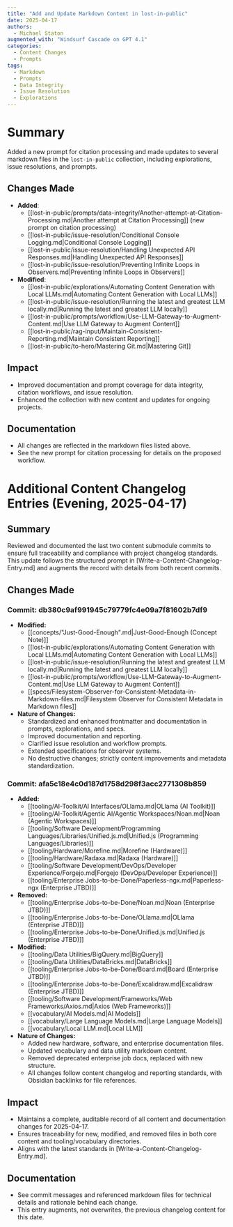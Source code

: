 ```yaml
---
title: "Add and Update Markdown Content in lost-in-public"
date: 2025-04-17
authors:
  - Michael Staton
augmented_with: "Windsurf Cascade on GPT 4.1"
categories:
  - Content Changes
  - Prompts
tags:
  - Markdown
  - Prompts
  - Data Integrity
  - Issue Resolution
  - Explorations
---
```


# Summary
Added a new prompt for citation processing and made updates to several markdown files in the `lost-in-public` collection, including explorations, issue resolutions, and prompts.

## Changes Made
- **Added**:  
  - [[lost-in-public/prompts/data-integrity/Another-attempt-at-Citation-Processing.md|Another attempt at Citation Processing]] (new prompt on citation processing)
  - [[lost-in-public/issue-resolution/Conditional Console Logging.md|Conditional Console Logging]]
  - [[lost-in-public/issue-resolution/Handling Unexpected API Responses.md|Handling Unexpected API Responses]]
  - [[lost-in-public/issue-resolution/Preventing Infinite Loops in Observers.md|Preventing Infinite Loops in Observers]]
- **Modified**:  
  - [[lost-in-public/explorations/Automating Content Generation with Local LLMs.md|Automating Content Generation with Local LLMs]]
  - [[lost-in-public/issue-resolution/Running the latest and greatest LLM locally.md|Running the latest and greatest LLM locally]]
  - [[lost-in-public/prompts/workflow/Use-LLM-Gateway-to-Augment-Content.md|Use LLM Gateway to Augment Content]]
  - [[lost-in-public/rag-input/Maintain-Consistent-Reporting.md|Maintain Consistent Reporting]]
  - [[lost-in-public/to-hero/Mastering Git.md|Mastering Git]]

## Impact
- Improved documentation and prompt coverage for data integrity, citation workflows, and issue resolution.
- Enhanced the collection with new content and updates for ongoing projects.

## Documentation
- All changes are reflected in the markdown files listed above.
- See the new prompt for citation processing for details on the proposed workflow.

# Additional Content Changelog Entries (Evening, 2025-04-17)

## Summary
Reviewed and documented the last two content submodule commits to ensure full traceability and compliance with project changelog standards. This update follows the structured prompt in [Write-a-Content-Changelog-Entry.md] and augments the record with details from both recent commits.

## Changes Made
### Commit: db380c9af991945c79779fc4e09a7f81602b7df9
- **Modified:**
  - [[concepts/"Just-Good-Enough".md|Just-Good-Enough (Concept Note)]]
  - [[lost-in-public/explorations/Automating Content Generation with Local LLMs.md|Automating Content Generation with Local LLMs]]
  - [[lost-in-public/issue-resolution/Running the latest and greatest LLM locally.md|Running the latest and greatest LLM locally]]
  - [[lost-in-public/prompts/workflow/Use-LLM-Gateway-to-Augment-Content.md|Use LLM Gateway to Augment Content]]
  - [[specs/Filesystem-Observer-for-Consistent-Metadata-in-Markdown-files.md|Filesystem Observer for Consistent Metadata in Markdown files]]
- **Nature of Changes:**
  - Standardized and enhanced frontmatter and documentation in prompts, explorations, and specs.
  - Improved documentation and reporting.
  - Clarified issue resolution and workflow prompts.
  - Extended specifications for observer systems.
  - No destructive changes; strictly content improvements and metadata standardization.

### Commit: afa5c18e4c0d187d1758d298f3acc2771308b859
- **Added:**
  - [[tooling/AI-Toolkit/AI Interfaces/OLlama.md|OLlama (AI Toolkit)]]
  - [[tooling/AI-Toolkit/Agentic AI/Agentic Workspaces/Noan.md|Noan (Agentic Workspaces)]]
  - [[tooling/Software Development/Programming Languages/Libraries/Unified.js.md|Unified.js (Programming Languages/Libraries)]]
  - [[tooling/Hardware/Morefine.md|Morefine (Hardware)]]
  - [[tooling/Hardware/Radaxa.md|Radaxa (Hardware)]]
  - [[tooling/Software Development/DevOps/Developer Experience/Forgejo.md|Forgejo (DevOps/Developer Experience)]]
  - [[tooling/Enterprise Jobs-to-be-Done/Paperless-ngx.md|Paperless-ngx (Enterprise JTBD)]]
- **Removed:**
  - [[tooling/Enterprise Jobs-to-be-Done/Noan.md|Noan (Enterprise JTBD)]]
  - [[tooling/Enterprise Jobs-to-be-Done/OLlama.md|OLlama (Enterprise JTBD)]]
  - [[tooling/Enterprise Jobs-to-be-Done/Unified.js.md|Unified.js (Enterprise JTBD)]]
- **Modified:**
  - [[tooling/Data Utilities/BigQuery.md|BigQuery]]
  - [[tooling/Data Utilities/DataBricks.md|DataBricks]]
  - [[tooling/Enterprise Jobs-to-be-Done/Board.md|Board (Enterprise JTBD)]]
  - [[tooling/Enterprise Jobs-to-be-Done/Excalidraw.md|Excalidraw (Enterprise JTBD)]]
  - [[tooling/Software Development/Frameworks/Web Frameworks/Axios.md|Axios (Web Frameworks)]]
  - [[vocabulary/AI Models.md|AI Models]]
  - [[vocabulary/Large Language Models.md|Large Language Models]]
  - [[vocabulary/Local LLM.md|Local LLM]]
- **Nature of Changes:**
  - Added new hardware, software, and enterprise documentation files.
  - Updated vocabulary and data utility markdown content.
  - Removed deprecated enterprise job docs, replaced with new structure.
  - All changes follow content changelog and reporting standards, with Obsidian backlinks for file references.

## Impact
- Maintains a complete, auditable record of all content and documentation changes for 2025-04-17.
- Ensures traceability for new, modified, and removed files in both core content and tooling/vocabulary directories.
- Aligns with the latest standards in [Write-a-Content-Changelog-Entry.md].

## Documentation
- See commit messages and referenced markdown files for technical details and rationale behind each change.
- This entry augments, not overwrites, the previous changelog content for this date.
